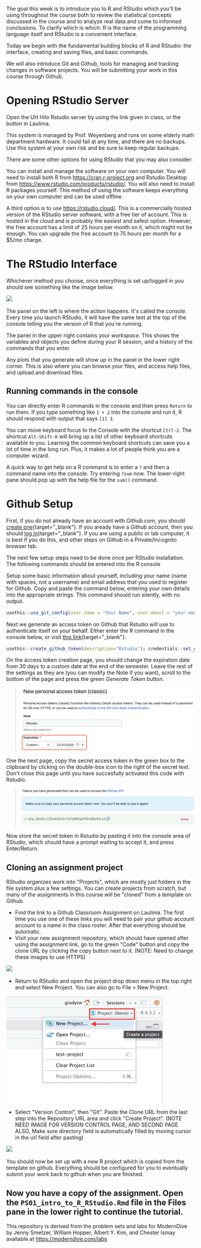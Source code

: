 
The goal this week is to introduce you to R and RStudio which you'll be using throughout the course both to review the statistical concepts discussed in the  course and to analyze real data and come to informed conclusions. To clarify which is which: R is the name of the programming language itself and RStudio is a convenient interface. 

Today we begin with the fundamental building blocks of R and RStudio: the interface, creating and saving files, and basic commands.

We will also introduce Git and Github, tools for managing and tracking changes in software projects. You will be submitting your work in this course through Github.

# Opening RStudio Server

Open the UH Hilo Rstudio server by using the link given in class, or the button in Laulima.

This system is managed by Prof. Weyenberg and runs on some elderly math department hardware. It could fail at any time, and there are no backups. Use this system at your own risk and be sure to keep regular backups.

There are some other options for using RStudio that you may also consider:

You can install and manage the software on your own computer. You will need to install both R from https://cran.r-project.org and Rstudio Desktop from https://www.rstudio.com/products/rstudio/. You will also need to install R packages yourself. This method of using the software keeps everything on your own computer and can be used offline.

A third option is to use https://rstudio.cloud/. This is a commercially hosted version of the RStudio server software, with a free tier of account. This is hosted in the cloud and is probably the easiest and safest option. However, the free account has a limit of 25 hours per month on it, which might not be enough. You can upgrade the free account to 75 hours per month for a $5/mo charge.

# The RStudio Interface

Whichever method you choose, once everything is set up/logged in you should see something like the image below.

![](figures/Studio_opening.png)


The panel on the left is where the action happens. It's called the *console*.  Every time you launch RStudio, it will have the same text at the top of the  console telling you the version of R that you're running.

The panel in the upper right contains your *workspace*. This shows the variables and objects you define during your R session, and a history of the commands that you enter. 

Any plots that you generate will show up in the panel in the lower right corner.  This is also where you can browse your files, and access help files, and upload and download files. 

## Running commands in the console

You can directly enter R commands in the console and then press `Return` to run them. If you type something like `1 + 2` into the console and run it, R should respond with output that says `[1] 3`.

You can move keyboard focus to the Console with the shortcut `Ctrl-2`.  The shortcut `Alt-Shift-K` will bring up a list of other keyboard shortcuts available to you. Learning the common keyboard shortcuts can save you a lot of time in the long run. Plus, it makes a lot of people think you are a computer wizard.

A quick way to get help on a R command is to enter a `?` and then a command name into the console. Try entering `?sum` now. The lower-right pane should pop up with the help file for the `sum()` command.

# Github Setup

First, if you do not already have an account with Github.com, you should [create one](https://github.com/join){target="_blank"}. If you aready have a Github account, then you should [log in](https://github.com/login){target="_blank"}. If you are using a public or lab computer, it is best if you do this, and other steps on Github in a Private/Incognito browser tab.

The next few setup steps need to be done once per RStudio installation. The following commands should be entered into the R console

Setup some basic information about yourself, including your name (name with spaces, not a username) and email address that you used to register for Github. Copy and paste the command below, entering your own details into the appropriate strings. This command should run silently, with no output.
```r
usethis::use_git_config(user.name = "Your Name", user.email = "your.email@example.com", credential.helper="store")
```

Next we generate an access token on Github that Rstudio will use to authenticate itself on your behalf. Either enter the R command in the console below, or visit [this link](https://github.com/settings/tokens/new?scopes=repo,user,gist,workflow&description=Rstudio){target="_blank"}.
```r
usethis::create_github_token(description="Rstudio"); credentials::set_github_pat() 
```

On the access token creation page, you should change the expiration date from 30 days to a custom date at the end of the semester. Leave the rest of the settings as they are (you can modify the Note if you want), scroll to the bottom of the page and press the green _Generate Token_ button.

>   ![](figures/github_new_pat.png)

One the next page, copy the secret access token in the green box to the clipboard by clicking on the double-box icon to the right of the secret text. Don't close this page until you have succesfully activated this code with Rstudio.

> ![](figures/github_copy_pat.png)

Now store the secret token in Rstudio by pasting it into the console area of RStudio, which should have a prompt waiting to accept it, and press Enter/Return.

## Cloning an assignment project

RStudio organizes work into "Projects", which are mostly just folders in the file system plus a few settings. You can create projects from scratch, but many of the assignments in this course will be "cloned" from a template on Github. 

- Find the link to a Github Classroom Assignment on Laulima. The first time you use one of these links you will need to pair your github account account to a name in the class roster. After that everything should be automatic. 
- Visit your new assignment repository, which should have opened after using the assignment link, go to the green "Code" button and copy the clone URL by clicking the copy button next to it. (NOTE: Need to change these images to use HTTPS)

![](figures/github-clone-url.png)

- Return to RStudio and open the project drop down menu in the top right and select New Project. You can also go to File > New Project.

![](figures/new-project.png)

- Select "Version Control", then "Git". Paste the Clone URL from the last step into the Repository URL area and click "Create Project". (NOTE NEED IMAGE FOR VERSION CONTROL PAGE, AND SECOND PAGE ALSO, Make sure directory field is automatically filled by moving cursor in the url field after pasting)

![](figures/repository-url.png)

You should now be set up with a new R project which is copied from the template on github. Everything should be configured for you to eventually submit your work back to github when you are finished.

Now you have a copy of the assignment. Open the `PS01_intro_to_R_RStudio.Rmd` file in the **Files** pane in the lower right to continue the tutorial.
----

This repository is derived from the problem sets and labs for ModernDive by Jenny Smetzer, William Hopper, Albert Y. Kim, and Chester Ismay available at https://moderndive.com/labs

